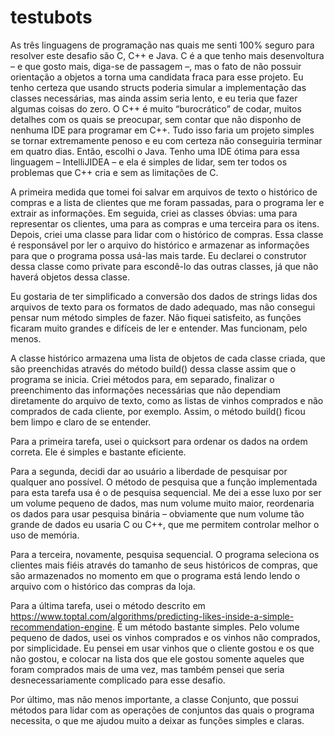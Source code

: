 # testubots

As três linguagens de programação nas quais me senti 100% seguro para resolver este desafio são C, C++ e Java. C é a que tenho mais desenvoltura – e que gosto mais, diga-se de passagem –, mas o fato de não possuir orientação a objetos a torna uma candidata fraca para esse projeto. Eu tenho certeza que usando structs poderia simular a implementação das classes necessárias, mas ainda assim seria lento, e eu teria que fazer algumas coisas do zero. O C++ é muito “burocrático” de codar, muitos detalhes com os quais se preocupar, sem contar que não disponho de nenhuma IDE para programar em C++. Tudo isso faria um projeto simples se tornar extremamente penoso e eu com certeza não conseguiria terminar em quatro dias. Então, escolhi o Java. Tenho uma IDE ótima para essa linguagem – IntelliJIDEA –  e ela é simples de lidar, sem ter todos os problemas que C++ cria e sem as limitações de C.

A primeira medida que tomei foi salvar em arquivos de texto o histórico de compras e a lista de clientes que me foram passadas, para o programa ler e extrair as informações. Em seguida, criei as classes óbvias: uma para representar os clientes, uma para as compras e uma terceira para os itens. Depois, criei uma classe para lidar com o histórico de compras. Essa classe é responsável por ler o arquivo do histórico e armazenar as informações para que o programa possa usá-las mais tarde. Eu declarei o construtor dessa classe como private para escondê-lo das outras classes, já que não haverá objetos dessa classe.

Eu gostaria de ter simplificado a conversão dos dados de strings lidas dos arquivos de texto para os formatos de dado adequado, mas não consegui pensar num método simples de fazer. Não fiquei satisfeito, as funções ficaram muito grandes e difíceis de ler e entender. Mas funcionam, pelo menos.

A classe histórico armazena uma lista de objetos de cada classe criada, que são preenchidas através do método build()  dessa classe assim que o programa se inicia. Criei métodos para, em separado, finalizar o preenchimento das informações necessárias que não dependiam diretamente do arquivo de texto, como as listas de vinhos comprados e não comprados de cada cliente, por exemplo. Assim, o método build() ficou bem limpo e claro de se entender.

Para a primeira tarefa, usei o quicksort para ordenar os dados na ordem correta. Ele é simples e bastante eficiente.

Para a segunda, decidi dar ao usuário a liberdade de pesquisar por qualquer ano possível. O método de pesquisa que a função implementada para esta tarefa usa é o de pesquisa sequencial. Me dei a esse luxo por ser um volume pequeno de dados, mas num volume muito maior, reordenaria os dados para usar pesquisa binária – obviamente que num volume tão grande de dados eu usaria C ou C++, que me permitem controlar melhor o uso de memória.

Para a terceira, novamente, pesquisa sequencial. O programa seleciona os clientes mais fiéis através do tamanho de seus históricos de compras, que são armazenados no momento em que o programa está lendo lendo o arquivo com o histórico das compras da loja.

Para a última tarefa, usei o método descrito em https://www.toptal.com/algorithms/predicting-likes-inside-a-simple-recommendation-engine. É um método bastante simples. Pelo volume pequeno de dados, usei os vinhos comprados e os vinhos não comprados, por simplicidade. Eu pensei em usar vinhos que o cliente gostou e os que não gostou, e colocar na lista dos que ele gostou somente aqueles que foram comprados mais de uma vez, mas também pensei que seria desnecessariamente complicado para esse desafio.

Por último, mas não menos importante, a classe Conjunto, que possui métodos para lidar com as operações de conjuntos das quais o programa necessita, o que me ajudou muito a deixar as funções simples e claras.
